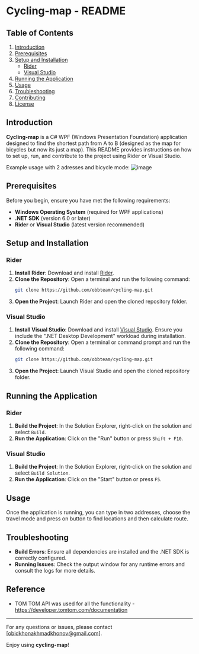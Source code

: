 # Cycling-map - README

## Table of Contents
1. [Introduction](#introduction)
2. [Prerequisites](#prerequisites)
3. [Setup and Installation](#setup-and-installation)
    - [Rider](#rider)
    - [Visual Studio](#visual-studio)
4. [Running the Application](#running-the-application)
5. [Usage](#usage)
6. [Troubleshooting](#troubleshooting)
7. [Contributing](#contributing)
8. [License](#license)

## Introduction
**Cycling-map** is a C# WPF (Windows Presentation Foundation) application designed to find the shortest path from A to B (designed as the map for bicycles but now its just a map). This README provides instructions on how to set up, run, and contribute to the project using Rider or Visual Studio.

Example usage with 2 adresses and bicycle mode:
![image](https://github.com/user-attachments/assets/2c7de98d-efd4-4137-b4e4-1284b50a9ec4)

## Prerequisites
Before you begin, ensure you have met the following requirements:
- **Windows Operating System** (required for WPF applications)
- **.NET SDK** (version 6.0 or later)
- **Rider** or **Visual Studio** (latest version recommended)

## Setup and Installation

### Rider
1. **Install Rider**: Download and install [Rider](https://www.jetbrains.com/rider/download/).
2. **Clone the Repository**: Open a terminal and run the following command:
    ```bash
    git clone https://github.com/obbteam/cycling-map.git
    ```
3. **Open the Project**: Launch Rider and open the cloned repository folder.

### Visual Studio
1. **Install Visual Studio**: Download and install [Visual Studio](https://visualstudio.microsoft.com/downloads/). Ensure you include the ".NET Desktop Development" workload during installation.
2. **Clone the Repository**: Open a terminal or command prompt and run the following command:
    ```bash
    git clone https://github.com/obbteam/cycling-map.git
    ```
3. **Open the Project**: Launch Visual Studio and open the cloned repository folder.

## Running the Application

### Rider
1. **Build the Project**: In the Solution Explorer, right-click on the solution and select `Build`.
2. **Run the Application**: Click on the "Run" button or press `Shift + F10`.

### Visual Studio
1. **Build the Project**: In the Solution Explorer, right-click on the solution and select `Build Solution`.
2. **Run the Application**: Click on the "Start" button or press `F5`.

## Usage
Once the application is running, you can type in two addresses, choose the travel mode and press on button to find locations and then calculate route.

## Troubleshooting
- **Build Errors**: Ensure all dependencies are installed and the .NET SDK is correctly configured.
- **Running Issues**: Check the output window for any runtime errors and consult the logs for more details.

## Reference

- TOM TOM API was used for all the functionality - https://developer.tomtom.com/documentation

---

For any questions or issues, please contact [obidkhonakhmadkhonov@gmail.com].

Enjoy using **cycling-map**!

